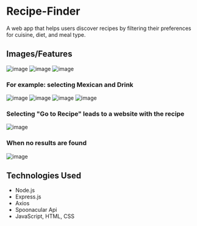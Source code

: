 # Recipe-Finder
A web app that helps users discover recipes by filtering their preferences for cuisine, diet, and meal type.

<h2>Images/Features</h2>

![image](https://github.com/user-attachments/assets/894727e1-f5e5-42a9-b6bb-676f26c2c88a)
![image](https://github.com/user-attachments/assets/938188eb-aae2-48e8-80c2-5cc13070f496)
![image](https://github.com/user-attachments/assets/dbeca15a-e065-4a25-b995-aeab5147400d)

<h3>For example: selecting Mexican and Drink</h3>

![image](https://github.com/user-attachments/assets/f8a3cc27-7402-4c4e-8edb-faa4a70e9855)
![image](https://github.com/user-attachments/assets/0ea245b7-d978-433f-9395-4d52a95c152c)
![image](https://github.com/user-attachments/assets/7e290c75-7490-4579-9bcf-337060b144e3)
![image](https://github.com/user-attachments/assets/db0d46bf-4413-42b1-b1a6-57f80515834a)


<h3>Selecting "Go to Recipe" leads to a website with the recipe</h3>

![image](https://github.com/user-attachments/assets/473d0abd-04a5-46cf-b29d-66d46c7c6764)

<h3>When no results are found</h3>

![image](https://github.com/user-attachments/assets/057cf4d9-7a40-4a2d-bd94-ff8cfaa5596b)


<h2>Technologies Used</h2>
<ul>
  <li>Node.js</li>
  <li>Express.js</li>
  <li>Axios</li>
  <li>Spoonacular Api</li>
  <li>JavaScript, HTML, CSS</li>
</ul>



















